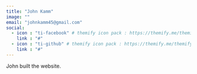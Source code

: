 ```yaml
---
title: "John Kamm"
image: ""
email: "johnkamm45@gmail.com"
social:
  - icon : "ti-facebook" # themify icon pack : https://themify.me/themify-icons
    link : "#"
  - icon : "ti-github" # themify icon pack : https://themify.me/themify-icons
    link : "#"
---
```


John built the website.